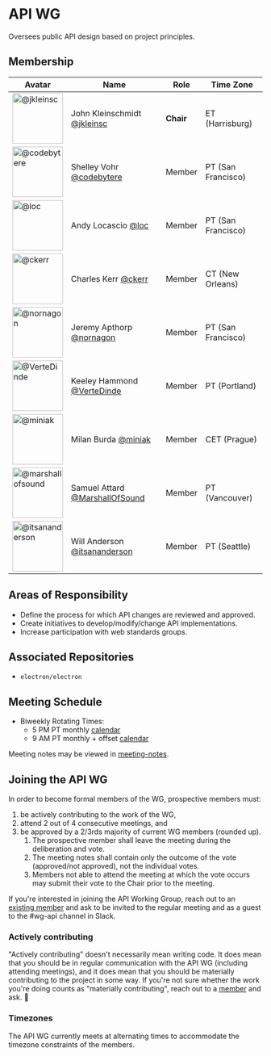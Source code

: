 # API WG

Oversees public API design based on project principles.

## Membership

| Avatar | Name | Role | Time Zone |
| -------------------------------------------|----------------------|----------------------------| -------- |
| <img src="https://github.com/jkleinsc.png" width=100 alt="@jkleinsc">  | John Kleinschmidt [@jkleinsc](https://github.com/jkleinsc) | **Chair** | ET (Harrisburg) |
| <img src="https://github.com/codebytere.png" width=100 alt="@codebytere">  | Shelley Vohr [@codebytere](https://github.com/codebytere) |  Member | PT (San Francisco) |
| <img src="https://github.com/loc.png" width=100 alt="@loc">  | Andy Locascio [@loc](https://github.com/loc) | Member | PT (San Francisco) |
| <img src="https://github.com/ckerr.png" width=100 alt="@ckerr">  | Charles Kerr [@ckerr](https://github.com/ckerr) | Member | CT (New Orleans) |
| <img src="https://github.com/nornagon.png" width=100 alt="@nornagon">  | Jeremy Apthorp [@nornagon](https://github.com/nornagon) | Member | PT (San Francisco) |
| <img src="https://github.com/VerteDinde.png" width=100 alt="@VerteDinde">  | Keeley Hammond [@VerteDinde](https://github.com/VerteDinde) | Member | PT (Portland) |
| <img src="https://github.com/miniak.png" width=100 alt="@miniak">  | Milan Burda [@miniak](https://github.com/miniak) | Member | CET (Prague) |
| <img src="https://github.com/marshallofsound.png" width=100 alt="@marshallofsound">  | Samuel Attard [@MarshallOfSound](https://github.com/marshallofsound) | Member | PT (Vancouver) |
| <img src="https://github.com/itsananderson.png" width=100 alt="@itsananderson">  | Will Anderson [@itsananderson](https://github.com/itsananderson) | Member | PT (Seattle) |

## Areas of Responsibility

* Define the process for which API changes are reviewed and approved.
* Create initiatives to develop/modify/change API implementations.
* Increase participation with web standards groups.

## Associated Repositories

* `electron/electron`

## Meeting Schedule

* Biweekly Rotating Times:
  * 5 PM PT monthly [calendar](https://calendar.google.com/event?action=TEMPLATE&tmeid=MGdmdmxudG9vOXFianFmcHM3NDBiN2trMzhfMjAxOTEwMDhUMDAwMDAwWiBjYzM3dmx1c2w2Z3Y2dnVvbjhrZGNqYzc3a0Bn&tmsrc=cc37vlusl6gv6vuon8kdcjc77k%40group.calendar.google.com&scp=ALL)
  * 9 AM PT monthly + offset [calendar](https://calendar.google.com/event?action=TEMPLATE&tmeid=MWdqdmZiZ2RoY3FxNDg5M3BlN2c1cDg0bnBfMjAxOTA5MjZUMTYzMDAwWiBjYzM3dmx1c2w2Z3Y2dnVvbjhrZGNqYzc3a0Bn&tmsrc=cc37vlusl6gv6vuon8kdcjc77k%40group.calendar.google.com&scp=ALL)

Meeting notes may be viewed in [meeting-notes](meeting-notes).

## Joining the API WG

In order to become formal members of the WG, prospective members must:

1. be actively contributing to the work of the WG,
1. attend 2 out of 4 consecutive meetings, and
1. be approved by a 2/3rds majority of current WG members (rounded up).
    1. The prospective member shall leave the meeting during the deliberation and vote.
    1. The meeting notes shall contain only the outcome of the vote (approved/not approved), not the individual votes.
    1. Members not able to attend the meeting at which the vote occurs may submit their vote to the Chair prior to the meeting.

If you're interested in joining the API Working Group, reach out to an [existing member](#Membership) and ask to be invited to the regular meeting and as a guest to the #wg-api channel in Slack.

### Actively contributing

"Actively contributing" doesn't necessarily mean writing code. It does mean that you should be in regular communication with the API WG (including attending meetings), and it does mean that you should be materially contributing to the project in some way. If you're not sure whether the work you're doing counts as "materially contributing", reach out to a [member](#Membership) and ask. 🙂

### Timezones

The API WG currently meets at alternating times to accommodate the timezone constraints of the members.

